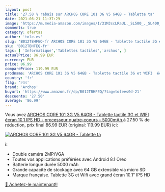 ```yaml
---
layout: post
title: '27.50 % rabais sur ARCHOS CORE 101 3G V5 64GB - Tablette ta'
date: 2021-06-21 11:37:29
image: 'https://m.media-amazon.com/images/I/31M3scLRaUL._SL500_._SL400_.jpg'
comments: true
category: ofertas
author: 'tole.es'
slug: 'B012TBHFEQ-fr ARCHOS CORE 101 3G V5 64GB - Tablette tactile 3G et WIFI...'
sku: 'B012TBHFEQ-fr'
tags: [ 'Informatique','Tablettes tactiles','archos', ]
actualPrice: 86.99 EUR
currency: EUR
price: 86.99
comparePrice: 119.99 EUR
prodname: 'ARCHOS CORE 101 3G V5 64GB - Tablette tactile 3G et WIFI  écran 10.1   IPS HD - processeur quatre-coeurs - 5000mAh '
country: 'fr'
flag: '🇫🇷'
brand: 'Archos'
buyurl: 'https://www.amazon.fr/dp/B012TBHFEQ/?tag=tolees0d-21'
descuento: '27.50'
average: '86.99'
---
```


Vous avez [ARCHOS CORE 101 3G V5 64GB - Tablette tactile 3G et WIFI  écran 10.1   IPS HD - processeur quatre-coeurs - 5000mAh ](https://www.amazon.fr/dp/B012TBHFEQ/?tag=tolees0d-21)  à  27.50 % de réduction, prix final  86.99 EUR (original: 119.99 EUR) ici:

[![ARCHOS CORE 101 3G V5 64GB - Tablette ta](https://m.media-amazon.com/images/I/31M3scLRaUL._SL500_._SL400_.jpg)](https://www.amazon.fr/dp/B012TBHFEQ/?tag=tolees0d-21)

ℹ️:

- Double caméra 2MP/VGA
- Toutes vos applications préférées avec Android 8.1 Oreo
- Batterie longue durée 5000 mAh
- Grande capacité de stockage avec 64 GB extensible via micro SD
- Marque française. Tablette 3G et Wifi avec grand écran 10.1” IPS HD

[🛒 Achetez-le maintenant!!](https://www.amazon.fr/dp/B012TBHFEQ/?tag=tolees0d-21)
